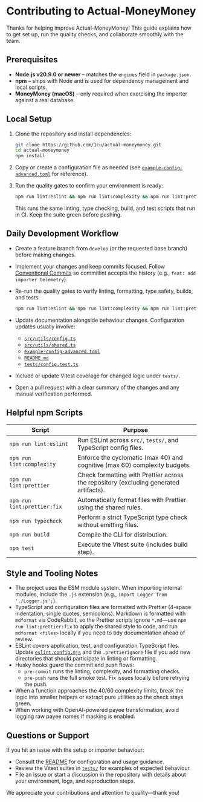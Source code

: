 # Contributing to Actual-MoneyMoney

Thanks for helping improve Actual-MoneyMoney! This guide explains how to get set
up, run the quality checks, and collaborate smoothly with the team.

## Prerequisites

- **Node.js v20.9.0 or newer** – matches the `engines` field in `package.json`.
- **npm** – ships with Node and is used for dependency management and local
  scripts.
- **MoneyMoney (macOS)** – only required when exercising the importer against a
  real database.

## Local Setup

1. Clone the repository and install dependencies:
   ```bash
   git clone https://github.com/1cu/actual-moneymoney.git
   cd actual-moneymoney
   npm install
   ```
1. Copy or create a configuration file as needed (see
   [`example-config-advanced.toml`](./example-config-advanced.toml) for
   reference).
1. Run the quality gates to confirm your environment is ready:

   ```bash
   npm run lint:eslint && npm run lint:complexity && npm run lint:prettier && npm run typecheck && npm test
   ```

   This runs the same linting, type checking, build, and test scripts that run in
   CI. Keep the suite green before pushing.

## Daily Development Workflow

- Create a feature branch from `develop` (or the requested base branch) before
  making changes.
- Implement your changes and keep commits focused. Follow
  [Conventional Commits](https://www.conventionalcommits.org/) so commitlint
  accepts the history (e.g., `feat: add importer telemetry`).
- Re-run the quality gates to verify linting, formatting, type safety, builds, and tests:

  ```bash
  npm run lint:eslint && npm run lint:complexity && npm run lint:prettier && npm run typecheck && npm test
  ```

- Update documentation alongside behaviour changes. Configuration updates
  usually involve:
  - [`src/utils/config.ts`](./src/utils/config.ts)
  - [`src/utils/shared.ts`](./src/utils/shared.ts)
  - [`example-config-advanced.toml`](./example-config-advanced.toml)
  - [`README.md`](./README.md)
  - [`tests/config.test.ts`](./tests/config.test.ts)
- Include or update Vitest coverage for changed logic under `tests/`.
- Open a pull request with a clear summary of the changes and any manual
  verification performed.

## Helpful npm Scripts

| Script | Purpose |
| --------------------------- | ------------------------------------------------------------------------------------- |
| `npm run lint:eslint` | Run ESLint across `src/`, `tests/`, and TypeScript config files. |
| `npm run lint:complexity` | Enforce the cyclomatic (max 40) and cognitive (max 60) complexity budgets. |
| `npm run lint:prettier` | Check formatting with Prettier across the repository (excluding generated artifacts). |
| `npm run lint:prettier:fix` | Automatically format files with Prettier using the shared rules. |
| `npm run typecheck` | Perform a strict TypeScript type check without emitting files. |
| `npm run build` | Compile the CLI for distribution. |
| `npm test` | Execute the Vitest suite (includes build step). |

## Style and Tooling Notes

- The project uses the ESM module system. When importing internal modules,
  include the `.js` extension (e.g., `import Logger from './Logger.js';`).
- TypeScript and configuration files are formatted with Prettier (4-space
  indentation, single quotes, semicolons). Markdown is formatted with `mdformat`
  via CodeRabbit, so the Prettier scripts ignore `*.md`—use
  `npm run lint:prettier:fix` to apply the shared style to code, and run
  `mdformat <files>` locally if you need to tidy documentation ahead of review.
- ESLint covers application, test, and configuration TypeScript files. Update
  [`eslint.config.mjs`](./eslint.config.mjs) and the `.prettierignore` file if you
  add new directories that should participate in linting or formatting.
- Husky hooks guard the commit and push flows:
  - `pre-commit` runs the linting, complexity, and formatting checks.
  - `pre-push` runs the full smoke test. Fix issues locally before retrying the
    push.
- When a function approaches the 40/60 complexity limits, break the logic into
  smaller helpers or extract pure utilities so the check stays green.
- When working with OpenAI-powered payee transformation, avoid logging raw payee
  names if masking is enabled.

## Questions or Support

If you hit an issue with the setup or importer behaviour:

- Consult the [README](./README.md) for configuration and usage guidance.
- Review the Vitest suites in [`tests/`](./tests) for examples of expected
  behaviour.
- File an issue or start a discussion in the repository with details about your
  environment, logs, and reproduction steps.

We appreciate your contributions and attention to quality—thank you!
